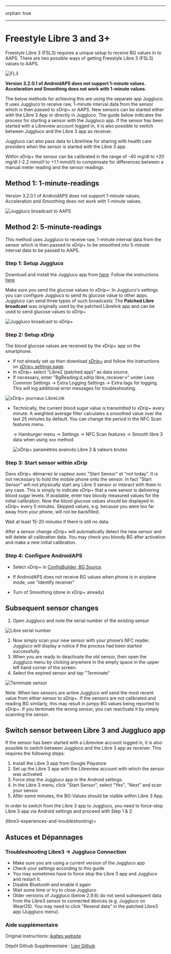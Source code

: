 - - -
orphan: true
- - -

# **Freestyle Libre 3** and 3+

Freestyle Libre 3 (FSL3) requires a unique setup to receive BG values in to AAPS. There are two possible ways of getting Freestyle Libre 3 (FSL3) values to AAPS.

![FL3](../images/d912c1d3-06d2-4b58-ad7c-025ca1980fae.jpeg)

**Version 3.2.0.1 of AndroidAPS does not support 1-minute values. Acceleration and Smoothing does not work with 1-minute values.**

The below methods for achieving this are using the separate app Juggluco. It uses Juggluco to receive raw, 1-minute interval data from the sensor which is then passed to xDrip+ or AAPS. New sensors can be started either with the Libre 3 App or directly in Juggluco. The guide below indicates the process for starting a sensor with the Juggluco app. If the sensor has been started with a Libreview account logged in, it is also possible to switch between Juggluco and the Libre 3 app as receiver.

Juggluco can also pass data to LibreView for sharing with health care providers when the sensor is started with the Libre 3 app.

Within xDrip+ the sensor can be calibrated in the range of -40 mg/dl to +20 mg/dl (-2.2 mmol/l to +1.1 mmol/l) to compensate for differences between a manual meter reading and the sensor readings.

## Method 1: 1-minute-readings
Version 3.2.0.1 of AndroidAPS does not support 1-minute values. Acceleration and Smoothing does not work with 1-minute values.

![Juggluco broadcast to AAPS](../images/Juggluco_AAPS.png)


## Method 2: 5-minute-readings
This method uses Juggluco to receive raw, 1-minute interval data from the sensor which is then passed to xDrip+ to be smoothed into 5-minute interval data to be passed to AAPS.

### Step 1: Setup Juggluco
Download and install the Juggluco app from [here](https://www.juggluco.nl/Juggluco/download.html). Follow the instructions [here](https://www.juggluco.nl/Juggluco/libre3/)

Make sure you send the glucose values to xDrip+: In Juggluco's settings you can configure Juggluco to send its glucose value to other apps. Juggluco can send three types of such broadcasts: The **Patched Libre broadcast** was originally used by the patched Librelink app and can be used to send glucose values to xDrip+

![Juggluco broadcast to xDrip+](../images/Juggluco_xDrip.png)

### Step 2: Setup xDrip

The blood glucose values are received by the xDrip+ app on the smartphone.

- If not already set up then download [xDrip+](https://github.com/NightscoutFoundation/xDrip) and follow the instructions on [xDrip+ settings page](../CompatibleCgms/xDrip.md).
- In xDrip+ select "Libre2 (patched app)" as data source.
- If necessary, enter "BgReading:d,xdrip libre_receiver:v" under Less Common Settings → Extra Logging Settings → Extra tags for logging. This will log additional error messages for troubleshooting.

![xDrip+ journaux LibreLink](../images/Libre2_Tags.png)

- Technically, the current blood sugar value is transmitted to xDrip+ every minute. A weighted average filter calculates a smoothed value over the last 25 minutes by default. You can change the period in the NFC Scan features menu.

  → Hamburger menu → Settings → NFC Scan features → Smooth libre 3 data when using xxx method

  ![xDrip+ paramètres avancés Libre 2 & valeurs brutes](../images/xDrip_Libre3_Smooth.png)



### Step 3: Start sensor within xDrip

Dans xDrip+ démarrez le capteur avec "Start Sensor" et "not today". It is not necessary to hold the mobile phone onto the sensor. In fact "Start Sensor" will not physically start any Libre 3 sensor or interact with them in any case. This is simply to indicate xDrip+ that a new sensor is delivering blood sugar levels. If available, enter two bloody measured values for the initial calibration. Now the blood glucose values should be displayed in xDrip+ every 5 minutes. Skipped values, e.g. because you were too far away from your phone, will not be backfilled.

Wait at least 15-20 minutes if there is still no data.

After a sensor change xDrip+ will automatically detect the new sensor and will delete all calibration data. You may check you bloody BG after activation and make a new initial calibration.

### Step 4: Configure AndroidAPS

- Select xDrip+ in [ConfigBuilder, BG Source](#Config-Builder-bg-source).

- If AndroidAPS does not receive BG values when phone is in airplane mode, use "Identify receiver"
- Turn of Smoothing (done in xDrip+ already)

## Subsequent sensor changes

1. Open Juggluco and note the serial number of the existing sensor

![Libre serial number](../images/libre3/step_13.jpg)

2. Now simply scan your new sensor with your phone’s NFC reader. Juggluco will display a notice if the process had been started successfully.
3. When you are ready to deactivate the old sensor, then open the Juggluco menu by clicking anywhere in the empty space in the upper left hand corner of the screen.
4. Select the expired sensor and tap "Terminate"

![Terminate sensor](../images/libre3/step_14.jpg)

Note: When two sensors are active Juggluco will send the most recent value from either sensor to xDrip+. If the sensors are not calibrated and reading BG similarly, this may result in jumpy BG values being reported to xDrip+. If you terminate the wrong sensor, you can reactivate it by simply scanning the sensor.

## Switch sensor between Libre 3 and Juggluco app

If the sensor has been started with a Libreview account logged in, it is also possible to switch between Juggluco and the Libre 3 app as receiver. This requires the following steps:

1. Install the Libre 3 app from Google Playstore
2. Set up the Libre 3 app with the Libreview account with which the sensor was activated.
3. Force stop the Juggluco app in the Android settings.
4. In the Libre 3 menu, click "Start Sensor", select "Yes", "Next" and scan your sensor.
5. After some minutes, the BG-Values should be visible within Libre 3 App.

In order to switch from the Libre 3 app to Juggluco, you need to force-stop Libre 3 app via Android settings and proceed with Step 1 & 2.

(libre3-experiences-and-troubleshooting)=
## Astuces et Dépannages

### Troubleshooting Libre3 -> Juggluco Connection

- Make sure you are using a current version of the Juggluco app
- Check your settings according to this guide
- You may sometimes have to force stop the Libre 3 app and Juggluco and restart it.
- Disable Bluetooth and enable it again
- Wait some time or try to close Juggluco
- Older versions of Juggluco (below 2.9.6) do not send subsequent data from the Libre3 sensor to connected devices (e.g. Juggluco on WearOS). You may need to click "Resend data" in the patched Libre3 app (Juggluco menu).

### Aide supplémentaire

Original instructions: [jkaltes website](https://www.juggluco.nl/Juggluco/libre3/)

Dépôt Github Supplémentaire : [Lien Github](https://github.com/maheini/FreeStyle-Libre-3-patch)
